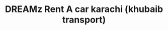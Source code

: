 ---
title: "DREAMz Rent A car karachi (khubaib transport)"
url: /karachi/dreamz-rent-a-car-karachi-khubaib-transport/
shop: car repair
---